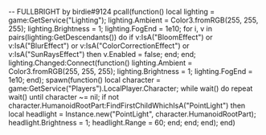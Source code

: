 -- FULLBRIGHT by birdie#9124
pcall(function()
    local lighting = game:GetService("Lighting");
    lighting.Ambient = Color3.fromRGB(255, 255, 255);
    lighting.Brightness = 1;
    lighting.FogEnd = 1e10;
    for i, v in pairs(lighting:GetDescendants()) do
        if v:IsA("BloomEffect") or v:IsA("BlurEffect") or v:IsA("ColorCorrectionEffect") or v:IsA("SunRaysEffect") then
            v.Enabled = false;
        end;
    end;
    lighting.Changed:Connect(function()
        lighting.Ambient = Color3.fromRGB(255, 255, 255);
        lighting.Brightness = 1;
        lighting.FogEnd = 1e10;
    end);
    spawn(function()
        local character = game:GetService("Players").LocalPlayer.Character;
        while wait() do
            repeat wait() until character ~= nil;
            if not character.HumanoidRootPart:FindFirstChildWhichIsA("PointLight") then
                local headlight = Instance.new("PointLight", character.HumanoidRootPart);
                headlight.Brightness = 1;
                headlight.Range = 60;
            end;
        end;
    end);
end)
